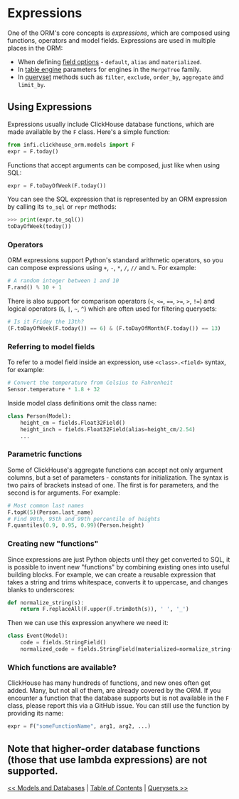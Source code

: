 
Expressions
===========

One of the ORM's core concepts is _expressions_, which are composed using functions, operators and model fields. Expressions are used in multiple places in the ORM:

- When defining [field options](field_options.md) - `default`, `alias` and `materialized`.
- In [table engine](table_engines.md) parameters for engines in the `MergeTree` family.
- In [queryset](querysets.md) methods such as `filter`, `exclude`, `order_by`, `aggregate` and `limit_by`.

Using Expressions
-----------------

Expressions usually include ClickHouse database functions, which are made available by the `F` class. Here's a simple function:
```python
from infi.clickhouse_orm.models import F
expr = F.today()
```

Functions that accept arguments can be composed, just like when using SQL:
```python
expr = F.toDayOfWeek(F.today())
```

You can see the SQL expression that is represented by an ORM expression by calling its `to_sql` or `repr` methods:
```python
>>> print(expr.to_sql())
toDayOfWeek(today())
```

### Operators

ORM expressions support Python's standard arithmetic operators, so you can compose expressions using `+`, `-`, `*`, `/`, `//` and `%`. For example:
```python
# A random integer between 1 and 10
F.rand() % 10 + 1
```

There is also support for comparison operators (`<`, `<=`, `==`, `>=`, `>`, `!=`) and logical operators (`&`, `|`, `~`, `^`) which are often used for filtering querysets:
```python
# Is it Friday the 13th?
(F.toDayOfWeek(F.today()) == 6) & (F.toDayOfMonth(F.today()) == 13)
```

### Referring to model fields

To refer to a model field inside an expression, use `<class>.<field>` syntax, for example:
```python
# Convert the temperature from Celsius to Fahrenheit
Sensor.temperature * 1.8 + 32
```

Inside model class definitions omit the class name:
```python
class Person(Model):
    height_cm = fields.Float32Field()
    height_inch = fields.Float32Field(alias=height_cm/2.54)
    ...
```

### Parametric functions

Some of ClickHouse's aggregate functions can accept not only argument columns, but a set of parameters - constants for initialization. The syntax is two pairs of brackets instead of one. The first is for parameters, and the second is for arguments. For example:
```python
# Most common last names
F.topK(5)(Person.last_name)
# Find 90th, 95th and 99th percentile of heights
F.quantiles(0.9, 0.95, 0.99)(Person.height)
```

### Creating new "functions"

Since expressions are just Python objects until they get converted to SQL, it is possible to invent new "functions" by combining existing ones into useful building blocks. For example, we can create a reusable expression that takes a string and trims whitespace, converts it to uppercase, and changes blanks to underscores:
```python
def normalize_string(s):
    return F.replaceAll(F.upper(F.trimBoth(s)), ' ', '_')
```

Then we can use this expression anywhere we need it:
```python
class Event(Model):
    code = fields.StringField()
    normalized_code = fields.StringField(materialized=normalize_string(code))
```

### Which functions are available?

ClickHouse has many hundreds of functions, and new ones often get added. Many, but not all of them, are already covered by the ORM. If you encounter a function that the database supports but is not available in the `F` class, please report this via a GitHub issue. You can still use the function by providing its name:
```python
expr = F("someFunctionName", arg1, arg2, ...)
```

Note that higher-order database functions (those that use lambda expressions) are not supported.
---

[<< Models and Databases](models_and_databases.md) | [Table of Contents](toc.md) | [Querysets >>](querysets.md)